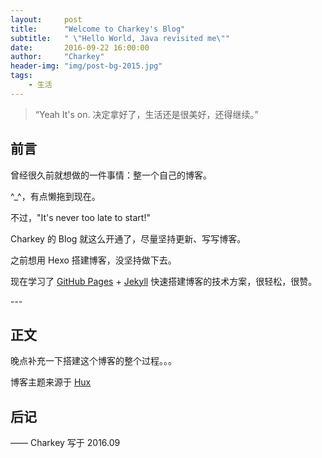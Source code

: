 ```yaml
---
layout:     post
title:      "Welcome to Charkey's Blog"
subtitle:   " \"Hello World, Java revisited me\""
date:       2016-09-22 16:00:00
author:     "Charkey"
header-img: "img/post-bg-2015.jpg"
tags:
    - 生活
---
```


> “Yeah It's on. 决定拿好了，生活还是很美好，还得继续。”


## 前言

曾经很久前就想做的一件事情：整一个自己的博客。

^_^，有点懒拖到现在。

不过，"It's never too late to start!"

Charkey 的 Blog 就这么开通了，尽量坚持更新、写写博客。

之前想用 Hexo 搭建博客，没坚持做下去。

现在学习了 [GitHub Pages](https://pages.github.com/) + [Jekyll](http://jekyllrb.com/) 快速搭建博客的技术方案，很轻松，很赞。

<p id = "build"></p>
---

## 正文

晚点补充一下搭建这个博客的整个过程。。。

博客主题来源于 [Hux](https://github.com/Huxpro/huxpro.github.io/)

## 后记

—— Charkey 写于 2016.09